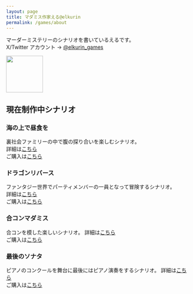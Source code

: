 ```yaml
---
layout: page
title: マダミス作家える@elkurin
permalink: /games/about
---
```

<head>
  <link rel="icon" href="{{ '/phantom-favicon.png' | relative_url }}" type="image/x-icon">
</head>

マーダーミステリーのシナリオを書いているえるです。  
X/Twitter アカウント → [@elkurin_games](https://x.com/elkurin_games)  

<img src="/assets/images/phantom.png" width="100px">


## 現在制作中シナリオ

### 海の上で昼食を
裏社会ファミリーの中で腹の探り合いを楽しむシナリオ。  
詳細は[こちら](/games/mafia)  
ご購入は[こちら](https://elkurin.booth.pm/items/6099499)

### ドラゴンリバース
ファンタジー世界でパーティメンバーの一員となって冒険するシナリオ。  
詳細は[こちら](/games/dragon)  
ご購入は[こちら](https://www.uzu-app.com/ja/scenario/6168)

### 合コンマダミス
合コンを模した楽しいシナリオ。
詳細は[こちら](/games/gokon)  
ご購入は[こちら](https://elkurin.booth.pm/items/6099549)

### 最後のソナタ
ピアノのコンクールを舞台に最後にはピアノ演奏をするシナリオ。
詳細は[こちら](/games/sonata)  
ご購入は[こちら](https://elkurin.booth.pm/items/6099565)
